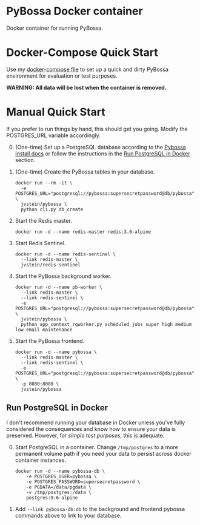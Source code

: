 # PyBossa Docker container
Docker container for running PyBossa.

# Docker-Compose Quick Start
Use my [docker-compose file](https://github.com/jvstein/docker-compose-pybossa)
to set up a quick and dirty PyBossa environment for evaluation or test purposes.

**WARNING: All data will be lost when the container is removed.**

# Manual Quick Start
If you prefer to run things by hand, this should get you going. Modify the POSTGRES_URL variable accordingly.

0. (One-time) Set up a PostgreSQL database according to the [Pybossa install docs][db] or follow the instructions in the [Run PostgreSQL in Docker](#run-postgresql-in-docker) section.
0. (One-time) Create the PyBossa tables in your database.
    ```
    docker run --rm -it \
      -e POSTGRES_URL="postgresql://pybossa:supersecretpassword@db/pybossa" \
      jvstein/pybossa \
      python cli.py db_create
    ```
0. Start the Redis master.
    ```
    docker run -d --name redis-master redis:3.0-alpine
    ```

0. Start Redis Sentinel.
    ```
    docker run -d --name redis-sentinel \
      --link redis-master \
      jvstein/redis-sentinel
    ```

0. Start the PyBossa background worker.
    ```
    docker run -d --name pb-worker \
      --link redis-master \
      --link redis-sentinel \
      -e POSTGRES_URL="postgresql://pybossa:supersecretpassword@db/pybossa" \
      jvstein/pybossa \
      python app_context_rqworker.py scheduled_jobs super high medium low email maintenance
    ```

0. Start the PyBossa frontend.
    ```
    docker run -d --name pybossa \
      --link redis-master \
      --link redis-sentinel \
      -e POSTGRES_URL="postgresql://pybossa:supersecretpassword@db/pybossa" \
      -p 8080:8080 \
      jvstein/pybossa
    ```

## Run PostgreSQL in Docker
I don't recommend running your database in Docker unless you've fully considered
the consequences and know how to ensure your data is preserved. However, for
*simple test purposes*, this is adequate.

0. Start PostgreSQL in a container. Change `/tmp/postgres` to a more permanent
   volume path if you need your data to persist across docker container
   instances.
    ```
    docker run -d --name pybossa-db \
        -e POSTGRES_USER=pybossa \
        -e POSTGRES_PASSWORD=supersecretpassword \
        -e PGDATA=/data/pgdata \
        -v /tmp/postgres:/data \
        postgres:9.6-alpine
    ```

0. Add `--link pybossa-db:db` to the background and frontend pybossa commands
   above to link to your database.

[db]: http://docs.pybossa.com/en/latest/install.html#configuring-the-databasest/install.html
